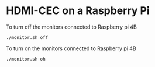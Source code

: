 # HDMI-CEC on a Raspberry Pi

To turn off the monitors connected to Raspberry pi 4B

```
./monitor.sh off
```

To turn on the monitors connected to Raspberry pi 4B

```
./monitor.sh oh
```
